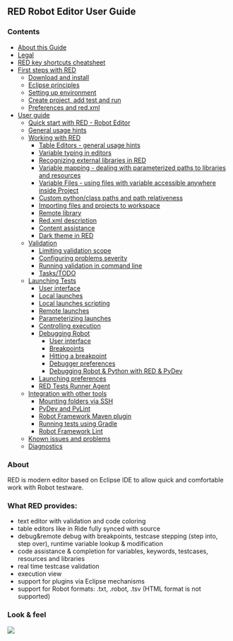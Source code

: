 <html>
<head>
<link href="PLUGINS_ROOT/org.robotframework.ide.eclipse.main.plugin.doc.user/help/style.css" rel="stylesheet" type="text/css"/>
</head>
<body>
<h2>RED Robot Editor User Guide</h2>
<h3>Contents</h3>
<ul>
<li><a href="/help/..\about.html">About this Guide</a>
</li>
<li><a href="/help/..\legal.html">Legal</a>
</li>
<li><a href="/help/..\keys.html">RED key shortcuts cheatsheet</a>
</li>
<li><a href="/help/..\first_steps\first_steps.html">First steps with RED</a>
<ul>
<li><a href="/help/..\first_steps\download_install.html">Download and install</a>
</li>
<li><a href="/help/..\first_steps\eclipse_principles.html">Eclipse principles</a>
</li>
<li><a href="/help/..\first_steps\setting_up_environment.html">Setting up environment</a>
</li>
<li><a href="/help/..\first_steps\create_run.html">Create project, add test and run</a>
</li>
<li><a href="/help/..\first_steps\preferences_misc.html">Preferences and red.xml</a>
</li>
</ul></li>
<li><a href="/help/..\user_guide\user_guide.html">User guide</a>
<ul>
<li><a href="/help/..\user_guide\quick_start.html">Quick start with RED - Robot Editor</a>
</li>
<li><a href="/help/..\user_guide\general.html">General usage hints</a>
</li>
<li><a href="/help/..\user_guide\working_with_red.html">Working with RED</a>
<ul>
<li><a href="/help/..\user_guide\working_with_red\table_general.html">Table Editors - general usage hints</a>
</li>
<li><a href="/help/..\user_guide\working_with_red\variable_typing.html">Variable typing in editors</a>
</li>
<li><a href="/help/..\user_guide\working_with_red\libs.html">Recognizing external libraries in RED</a>
</li>
<li><a href="/help/..\user_guide\working_with_red\variable_mapping.html">Variable mapping - dealing with parameterized paths to libraries and resources</a>
</li>
<li><a href="/help/..\user_guide\working_with_red\variable_files.html">Variable Files - using files with variable accessible anywhere inside Project</a>
</li>
<li><a href="/help/..\user_guide\working_with_red\custom_paths_relatve.html">Custom python/class paths and path relativeness</a>
</li>
<li><a href="/help/..\user_guide\working_with_red\importing.html">Importing files and projects to workspace</a>
</li>
<li><a href="/help/..\user_guide\working_with_red\remote_library.html">Remote library</a>
</li>
<li><a href="/help/..\user_guide\working_with_red\red_xml.html">Red.xml description</a>
</li>
<li><a href="/help/..\user_guide\working_with_red\content_assist.html">Content assistance</a>
</li>
<li><a href="/help/..\user_guide\working_with_red\dark_theme.html">Dark theme in RED</a>
</li>
</ul></li>
<li><a href="/help/..\user_guide\validation.html">Validation</a>
<ul>
<li><a href="/help/..\user_guide\validation\scope.html">Limiting validation scope</a>
</li>
<li><a href="/help/..\user_guide\validation\validation_preferences.html">Configuring problems severity</a>
</li>
<li><a href="/help/..\user_guide\validation\headless.html">Running validation in command line</a>
</li>
<li><a href="/help/..\user_guide\validation\tasks.html">Tasks/TODO</a>
</li>
</ul></li>
<li><a href="/help/..\user_guide\launching.html">Launching Tests</a>
<ul>
<li><a href="/help/..\user_guide\launching\ui_elements.html">User interface</a>
</li>
<li><a href="/help/..\user_guide\launching\local_launch.html">Local launches</a>
</li>
<li><a href="/help/..\user_guide\launching\local_launch_scripting.html">Local launches scripting</a>
</li>
<li><a href="/help/..\user_guide\launching\remote_launch.html">Remote launches</a>
</li>
<li><a href="/help/..\user_guide\launching\string_substitution.html">Parameterizing launches</a>
</li>
<li><a href="/help/..\user_guide\launching\exec_control.html">Controlling execution</a>
</li>
<li><a href="/help/..\user_guide\launching\debug.html">Debugging Robot</a>
<ul>
<li><a href="/help/..\user_guide\launching\debug\ui_elements.html">User interface</a>
</li>
<li><a href="/help/..\user_guide\launching\debug\breakpoints.html">Breakpoints</a>
</li>
<li><a href="/help/..\user_guide\launching\debug\hitting_a_breakpoint.html">Hitting a breakpoint</a>
</li>
<li><a href="/help/..\user_guide\launching\debug\preferences.html">Debugger preferences</a>
</li>
<li><a href="/help/..\user_guide\launching\debug\robot_python_debug.html">Debugging Robot &amp; Python with RED &amp; PyDev</a>
</li>
</ul></li>
<li><a href="/help/..\user_guide\launching\launch_prefs.html">Launching preferences</a>
</li>
<li><a href="/help/..\user_guide\launching\red_agent.html">RED Tests Runner Agent</a>
</li>
</ul></li>
<li><a href="/help/..\user_guide\tools_integration.html">Integration with other tools</a>
<ul>
<li><a href="/help/..\user_guide\tools_integration\virtual_folders.html">Mounting folders via SSH</a>
</li>
<li><a href="/help/..\user_guide\tools_integration\red_pylint.html">PyDev and PyLint</a>
</li>
<li><a href="/help/..\user_guide\tools_integration\maven.html">Robot Framework Maven plugin</a>
</li>
<li><a href="/help/..\user_guide\tools_integration\gradle.html">Running tests using Gradle</a>
</li>
<li><a href="/help/..\user_guide\tools_integration\rflint.html">Robot Framework Lint</a>
</li>
</ul></li>
<li><a href="/help/..\user_guide\known_issues.html">Known issues and problems</a>
</li>
<li><a href="/help/..\user_guide\diagnostics.html">Diagnostics</a>
</li>
</ul></li>
</ul>
<h3>About</h3>
<p>RED is modern editor based on Eclipse IDE to allow quick and
		comfortable work with Robot testware.</p>
<h3>What RED provides:</h3>
<ul>
<li>text editor with validation and code coloring</li>
<li>table editors like in Ride fully synced with source</li>
<li>debug&amp;remote debug with breakpoints, testcase stepping
			(step into, step over), runtime variable lookup &amp; modification</li>
<li>code assistance &amp; completion for variables, keywords,
			testcases, resources and libraries</li>
<li>real time testcase validation</li>
<li>execution view</li>
<li>support for plugins via Eclipse mechanisms</li>
<li>support for Robot formats: .txt, .robot, .tsv (HTML format is
			not supported)</li>
</ul>
<h3>Look &amp; feel</h3>
<img src="images/basic_run.gif"/></body></html>